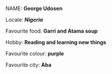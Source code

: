 NAME: **George Udosen**

Locale: _**Nigeria**_

Favourite food: __Garri and Atama soup__

Hobby: __Reading and learning new things__

Favourite colour: __purple__

Favourite city: __Aba__
